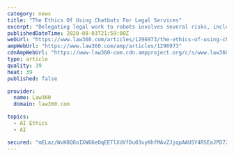 ```yaml
---
category: news
title: "The Ethics Of Using Chatbots For Legal Services"
excerpt: "Delegating legal work to robots involves several risks, including running afoul of statutes dictating unauthorized practice of law, but with the right precautions, law firms can lawfully employ artificially intelligent chatbots that can imitate human conversations,"
publishedDateTime: 2020-08-03T21:59:00Z
webUrl: "https://www.law360.com/articles/1296973/the-ethics-of-using-chatbots-for-legal-services"
ampWebUrl: "https://www.law360.com/amp/articles/1296973"
cdnAmpWebUrl: "https://www-law360-com.cdn.ampproject.org/c/s/www.law360.com/amp/articles/1296973"
type: article
quality: 39
heat: 39
published: false

provider:
  name: Law360
  domain: law360.com

topics:
  - AI Ethics
  - AI

secured: "mELaz/WvH8Q8oIXW66eOqEETlXUVfDu03vyKhfMAvZJjqpAAUSY4RSEaJPD72IdgOglZwd8iUnl/cd6gnuZcDB6u+MS90zIprgszWCyRxDqn3HQjGmU8odHLpjzM+rWba24N4ePxs6DTdoze0oF8Fuwk0yqXyX4MRbGIYTe6IFyo2cNXtPM//OFBxdbstiidnDvcFw5pwi0KBq9hgSOEDcmIEHIHx0sirkuly52/BUvlGRUwfmaqrcxd+IMqttsn8VDC+WPwdd7LEEKTu7q1l3PbyUkq5fEPxX9WdbUttxMrREaysrSOPh8QBhpAiht5bHue60SgvmYKDKTjbhOViw==;YOAWqhpJJcVBqA9iQt7C9w=="
---
```



